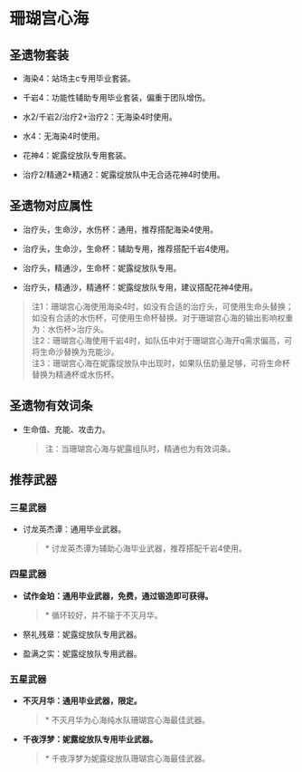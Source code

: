 # 珊瑚宫心海

## 圣遗物套装  

- 海染4：站场主c专用毕业套装。  

- 千岩4：功能性辅助专用毕业套装，偏重于团队增伤。  

- 水2/千岩2/治疗2+治疗2：无海染4时使用。  

- 水4：无海染4时使用。  

- 花神4：妮露绽放队专用套装。  

- 治疗2/精通2+精通2：妮露绽放队中无合适花神4时使用。  

## 圣遗物对应属性  

- 治疗头，生命沙，水伤杯：通用，推荐搭配海染4使用。  

- 治疗头，生命沙，生命杯：辅助专用，推荐搭配千岩4使用。  

- 治疗头，精通沙，生命杯：妮露绽放队专用。  

- 治疗头，精通沙，精通杯：妮露绽放队专用，建议搭配花神4使用。  

> 注1：珊瑚宫心海使用海染4时，如没有合适的治疗头，可使用生命头替换；如没有合适的水伤杯，可使用生命杯替换。对于珊瑚宫心海的输出影响权重为：水伤杯>治疗头。  
> 注2：珊瑚宫心海使用千岩4时，如队伍中对于珊瑚宫心海开q需求偏高，可将生命沙替换为充能沙。  
> 注3：珊瑚宫心海在妮露绽放队中出现时，如果队伍奶量足够，可将生命杯替换为精通杯或水伤杯。  

## 圣遗物有效词条  

- 生命值、充能、攻击力。  

  > 注：当珊瑚宫心海与妮露组队时，精通也为有效词条。  

## 推荐武器  

### 三星武器  

- 讨龙英杰谭：通用毕业武器。  

  > \* 讨龙英杰谭为辅助心海毕业武器，推荐搭配千岩4使用。  

### 四星武器  

- **试作金珀：通用毕业武器，免费，通过锻造即可获得。**

  > \* 循环较好，并不输于不灭月华。  

- 祭礼残章：妮露绽放队专用武器。  

- 盈满之实：妮露绽放队专用武器。  

### 五星武器  

- **不灭月华：通用毕业武器，限定。**

  > \* 不灭月华为心海纯水队珊瑚宫心海最佳武器。  

- **千夜浮梦：妮露绽放队专用毕业武器。**

  > \* 千夜浮梦为妮露绽放队珊瑚宫心海最佳武器。
